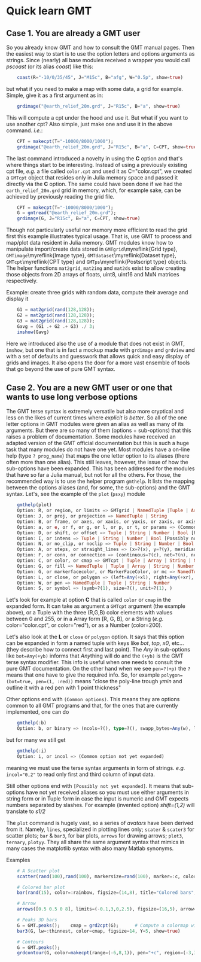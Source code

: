 # Quick learn GMT

## Case 1. You are already a GMT user

So you already know GMT and how to consult the GMT manual pages. Then the easiest way to start is to
use the option letters and options arguments as strings. Since (nearly) all base modules received
a wrapper you would call *pscoast* (or its alias *coast*) like this:

```julia
    coast(R="-10/0/35/45", J="M15c", B="afg", W="0.5p", show=true)
```

but what if you need to make a map with some data, a grid for example. Simple, give it as a first argument as in:

```julia
    grdimage("@earth_relief_20m.grd", J="R15c", B="a", show=true)
```

This will compute a cpt under the hood and use it. But what if you want to use another cpt? Also simple,
just make one and use it in the above command. *i.e.*:

```julia
    CPT = makecpt(T="-10000/8000/1000");
    grdimage("@earth_relief_20m.grd", J="R15c", B="a", C=CPT, show=true)
```

The last command introduced a novelty in using the **C** option and that's where things start to be interesting.
Instead of using a previously existing cpt file, *e.g.* a file called `color.cpt` and used it as C="color.cpt",
we created a `GMTcpt` object that resides only in Julia memory space and passed it directly via the **C** option.
The same could have been done if we had the `earth_relief_20m.grd` grid in memory, which, for example sake, can
be achieved by previously reading the grid file.

```julia
    CPT = makecpt(T="-10000/8000/1000");
    G = gmtread("@earth_relief_20m.grd");
    grdimage(G, J="R15c", B="a", C=CPT, show=true)
```

Though not particularly useful nor memory more efficient to read the grid first this example illustrates
typical usage. That is, use GMT to process and map/plot data resident in Julia memory. GMT modules know
how to manipulate import/create data stored in `GMTgrid`\myreflink{Grid type}, `GMTimage`\myreflink{Image type},
`GMTdataset`\myreflink{Dataset type}, `GMTcpt`\myreflink{CPT type} and `GMTps`\myreflink{Postscript type} objects.
The helper functions `mat2grid`, `mat2img` and `mat2ds` exist to allow creating those objects from 2D arrays
of floats, uint8, uint16 and MxN matrices respectively.

Example: create three grids with random data, compute their average and display it

```julia
    G1 = mat2grid(rand(128,128));
    G2 = mat2grid(rand(128,128));
    G3 = mat2grid(rand(128,128));
    Gavg = (G1 .+ G2 .+ G3) ./ 3;
    imshow(Gavg)
```

Here we introduced also the use of a module that does not exist in GMT, `imshow`, but one that is in fact a mockup
made with `grdimage` and `grdview` and with a set of defaults and guesswork that allows quick and easy display of
grids and images. It also opens the door for a more vast ensemble of tools that go beyond the use of pure
GMT syntax.

## Case 2. You are a new GMT user or one that wants to use long verbose options

The GMT terse syntax is extremely versatile but also more cryptical and less on the likes of current times
where *explicit is better*. So all of the one letter options in GMT modules were given an alias as well as
many of its arguments. But there are so many of them (options + sub-options) that this raises a problem of
documentation. Some modules have received an adapted version of the GMT official documentation but this is
such a huge task that many modules do not have one yet. Most modules have a on-line help (type `? prog_name`)
that maps the one letter option to its aliases (there often more than one alias). This still leaves, however,
the issue of how the sub-options have been expanded. This has been addressed for the modules that have so far
a Julia manual, but not for all the others. For those, the recommended way is to use the helper program
`gmthelp`. It lists the mapping between the options aliases (and, for some, the sub-options) and the
GMT syntax. Let's, see the example of the `plot` (`psxy`) module

```julia
    gmthelp(plot)
    Option: R, or region, or limits => GMTgrid | NamedTuple |Tuple | Array | String
    Option: J, or proj, or projection => NamedTuple | String
    Option: B, or frame, or axes, or xaxis, or yaxis, or zaxis, or axis2, or xaxis2, or yaxis2 => NamedTuple | String
    Option: a, or e, or f, or g, or l, or p, or t, or params => (Common options)
    Option: D, or shift, or offset => Tuple | String | Number | Bool [Possibly not yet expanded]
    Option: I, or intens => Tuple | String | Number | Bool [Possibly not yet expanded]
    Option: N, or no_clip, or noclip => Tuple | String | Number | Bool [Possibly not yet expanded]
    Option: A, or steps, or straight_lines => (x=?(x), y=?(y), meridian=?(m), parallel=?(p), )
    Option: F, or conn, or connection => (continuous=?(c), net=?(n), network=?(n), refpoint=?(r), ignore_hdr=Any(a), single_group=Any(f), segments=Any(s), segments_reset=Any(r), anchor=?(), )
    Option: C, or color, or cmap => GMTcpt | Tuple | Array | String | Number
    Option: G, or fill => NamedTuple | Tuple | Array | String | Number
    Option: G, or markerfacecolor, or MarkerFaceColor, or mc => NamedTuple | Tuple | Array | String | Number
    Option: L, or close, or polygon => (left=Any(+xl), right=Any(+xr), x0=?(+x), bot=Any(+yb), top=Any(+yt), y0=?(+y), sym=Any(+d), asym=Any(+D), envelope=Any(+b), pen=?(+p), )
    Option: W, or pen => NamedTuple | Tuple | String | Number
    Option: S, or symbol => (symb=?(1), size=?(), unit=?(1), )
```

Let's look for example at option **C** that is called `color` or `cmap` in the expanded form. It can take as argument
a `GMTcpt` argument (the example above), or a Tuple with the three (R,G,B) color elements with values between 0 and 255,
or in a Array form [R, G, B], or a String (*e.g.* color="color.cpt", or color="red"), or as a Number (color=200).

Let's also look at the **L** or `close` or `polygon` option. It says that this option can be expanded in form a
named tuple with keys like *bot*, *top*, *x0*, etc... (they describe how to connect first and last point). The *Any*
in sub-options like `bot=Any(+yb)` informs that *Any*thing will do and the `(+yb)` is the GMT terse syntax modifier.
This info is useful when one needs to consult the pure GMT documentation. On the other hand when we see `pen=?(+p)`
the `?` means that one have to give the required info. So, for example `polygon=(bot=true, pen=(1, :red))` means
"close the poly-line trough *ymin* and outline it with a red pen with 1 point thickness"

Other options end with `(Common options)`. This means they are options common to all GMT programs and that, for the
ones that are currently implemented, one can do

```julia
    gmthelp(:b)
    Option: b, or binary => (ncols=?(), type=?(), swapp_bytes=Any(w), little_endian=Any(+l), big_endian=?(+b), )
```

but for many we still get

```julia
    gmthelp(:i)
    Option: i, or incol => (Common option not yet expanded)
```

meaning we must use the terse syntax arguments in form of strings. *e.g.* `incol="0,2"` to read only first and
third column of input data.

Still other options end with `[Possibly not yet expanded]`. It means that sub-options have not yet received
aliases so you must use either arguments in string form or in Tuple form in case the input is numeric and GMT
expects numbers separated by slashes. For example (invented option) *shift=(1,2)* will translate to *s1/2*

The `plot` command is hugely vast, so a series of *avatars* have been derived from it. Namely, `lines`,
specialized in plotting lines only; `scater` & `scater3` for scatter plots; `bar` & `bar3`, for bar plots, 
`arrows` for drawing arrows; `plot3`, `ternary`, `plotyy`. They all share the same argument syntax that mimics
in many cases the matplotlib syntax with also many Matlab synonyms.

Examples

```julia
    # A Scatter plot
    scatter(rand(100),rand(100), markersize=rand(100), marker=:c, color=:ocean, zcolor=rand(100), figsize=15, alpha=50, Y=4, title="Scatter", show=true)
```

```julia
    # Colored bar plot
    bar(rand(15), color=:rainbow, figsize=(14,8), title="Colored bars", Y=3, show=true)
```

```julia
    # Arrow
    arrows([0.5 0.5 0 8], limits=(-0.1,3,0,2.5), figsize=(16,5), arrow=(len=2,stop=1,shape=0.5), pen=6, B="a WSrt", title="Arrow", show=true)
```


```julia
    # Peaks 3D bars
    G = GMT.peaks();    cmap = grd2cpt(G);      # Compute a colormap with the grid's data range
    bar3(G, lw=:thinnest, color=cmap, figsize=14, Y=5, show=true)
```

```julia
    # Contours
    G = GMT.peaks();
    grdcontour(G, color=makecpt(range=(-6,8,1)), pen="+c", region=(-3,3,-3,3), title="Contours", show=true)
```
